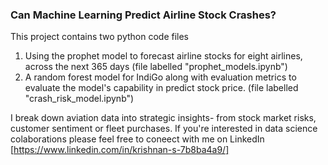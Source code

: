 ### Can Machine Learning Predict Airline Stock Crashes?

This project contains two python code files 
1) Using the prophet model to forecast airline stocks for eight airlines, across the next 365 days (file labelled "prophet_models.ipynb")
2) A random forest model for IndiGo along with evaluation metrics to evaluate the model's capability in predict stock price. (file labelled "crash_risk_model.ipynb")

I break down aviation data into strategic insights- from stock market risks, customer sentiment or fleet purchases. 
If you're interested in data science colaborations please feel free to coneect with me on LinkedIn [https://www.linkedin.com/in/krishnan-s-7b8ba4a9/]
